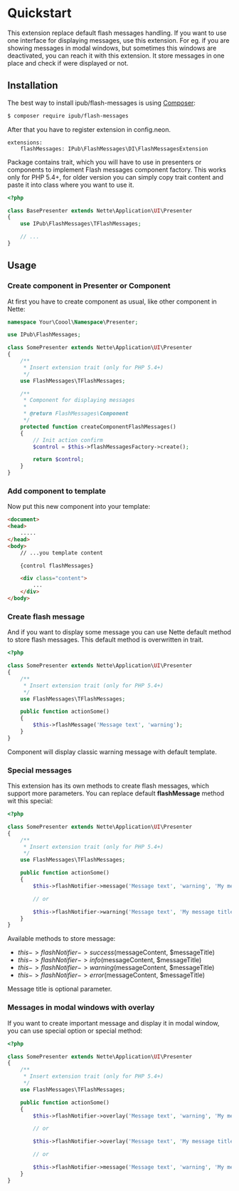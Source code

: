 # Quickstart

This extension replace default flash messages handling. If you want to use one interface for displaying messages, use this extension. For eg. if you are showing messages in modal windows, but sometimes this windows are deactivated, you can reach it with this extension. It store messages in one place and check if were displayed or not.

## Installation

The best way to install ipub/flash-messages is using  [Composer](http://getcomposer.org/):

```sh
$ composer require ipub/flash-messages
```

After that you have to register extension in config.neon.

```neon
extensions:
    flashMessages: IPub\FlashMessages\DI\FlashMessagesExtension
```

Package contains trait, which you will have to use in presenters or components to implement Flash messages component factory. This works only for PHP 5.4+, for older version you can simply copy trait content and paste it into class where you want to use it.

```php
<?php

class BasePresenter extends Nette\Application\UI\Presenter
{
    use IPub\FlashMessages\TFlashMessages;

    // ...
}
```

## Usage

### Create component in Presenter or Component

At first you have to create component as usual, like other component in Nette:

```php
namespace Your\Coool\Namespace\Presenter;

use IPub\FlashMessages;

class SomePresenter extends Nette\Application\UI\Presenter
{
	/**
	 * Insert extension trait (only for PHP 5.4+)
	 */
	use FlashMessages\TFlashMessages;

	/**
	 * Component for displaying messages
	 *
	 * @return FlashMessages\Component
	 */
	protected function createComponentFlashMessages()
	{
		// Init action confirm
		$control = $this->flashMessagesFactory->create();

		return $control;
	}
}
```

### Add component to template

Now put this new component into your template:

```html
<document>
<head>
	.....
</head>
<body>
	// ...you template content

	{control flashMessages}

	<div class="content">
		...
	</div>
</body>
```

### Create flash message

And if you want to display some message you can use Nette default method to store flash messages. This default method is overwritten in trait.

```php
<?php

class SomePresenter extends Nette\Application\UI\Presenter
{
	/**
	 * Insert extension trait (only for PHP 5.4+)
	 */
	use FlashMessages\TFlashMessages;

	public function actionSome()
	{
		$this->flashMessage('Message text', 'warning');
	}
}
```

Component will display classic warning message with default template.

### Special messages

This extension has its own methods to create flash messages, which support more parameters. You can replace default **flashMessage** method wit this special:

```php
<?php

class SomePresenter extends Nette\Application\UI\Presenter
{
	/**
	 * Insert extension trait (only for PHP 5.4+)
	 */
	use FlashMessages\TFlashMessages;

	public function actionSome()
	{
		$this->flashNotifier->message('Message text', 'warning', 'My message title');

		// or

		$this->flashNotifier->warning('Message text', 'My message title');
	}
}
```

Available methods to store message:

* $this->flashNotifier->success($messageContent, $messageTitle)
* $this->flashNotifier->info($messageContent, $messageTitle)
* $this->flashNotifier->warning($messageContent, $messageTitle)
* $this->flashNotifier->error($messageContent, $messageTitle)

Message title is optional parameter.

### Messages in modal windows with overlay

If you want to create important message and display it in modal window, you can use special option or special method:

```php
<?php

class SomePresenter extends Nette\Application\UI\Presenter
{
	/**
	 * Insert extension trait (only for PHP 5.4+)
	 */
	use FlashMessages\TFlashMessages;

	public function actionSome()
	{
		$this->flashNotifier->overlay('Message text', 'warning', 'My message title');

		// or

		$this->flashNotifier->overlay('Message text', 'My message title'); // Without level info message will be created

		// or

		$this->flashNotifier->message('Message text', 'warning', 'My message title', TRUE);
	}
}
```

